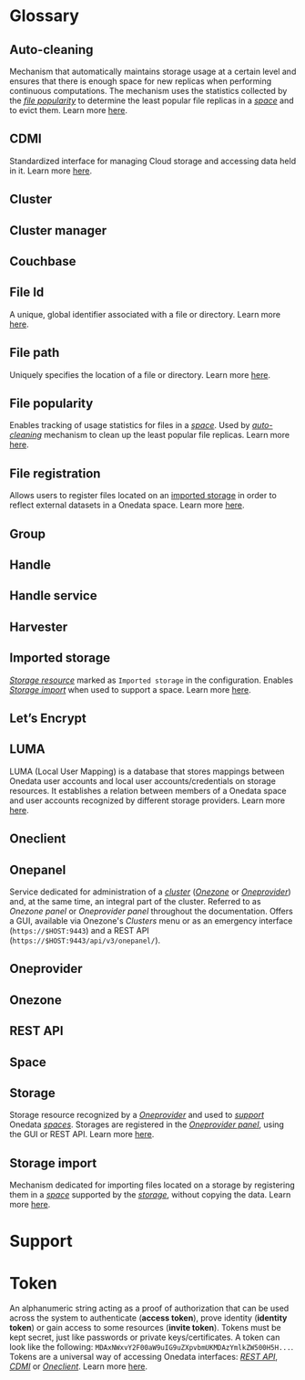 # Glossary
<!-- short description of each concept with links to proper sections -->

## Auto-cleaning
Mechanism that automatically maintains storage usage at a certain 
level and ensures that there is enough space for new replicas when performing continuous computations.
The mechanism uses the statistics collected by the 
[*file popularity*](#file-popularity) to determine
the least popular file replicas in a [*space*](#space) and to evict them.
Learn more [here](admin-guide/oneprovider/configuration/auto-cleaning.md).

## CDMI

Standardized interface for managing Cloud storage and accessing data held in it. 
Learn more [here](user-guide/cdmi.md).

## Cluster

## Cluster manager

## Couchbase

## File Id
A unique, global identifier associated with a file or directory.
Learn more [here](user-guide/data.md#file-id).

## File path
Uniquely specifies the location of a file or directory.
Learn more [here](user-guide/data.md#file-path).

## File popularity
Enables tracking of usage statistics for files in a [*space*](#space).
Used by [*auto-cleaning*](#auto-cleaning) mechanism to clean up the least popular file replicas.
Learn more [here](admin-guide/oneprovider/configuration/file-popularity.md).

## File registration
Allows users to register files located on an [imported storage](#imported-storage) in order to 
reflect external datasets in a Onedata space.
Learn more [here](user-guide/file-registration.md).

## Group

## Handle

## Handle service

## Harvester

## Imported storage
[*Storage resource*](#storage) marked as `Imported storage` in the configuration. 
Enables [*Storage import*](#storage-import) when used to support a space.
Learn more [here](admin-guide/oneprovider/configuration/storages.md#imported-storage).

## Let’s Encrypt

## LUMA
LUMA (Local User Mapping) is a database that stores mappings between Onedata user accounts and local user 
accounts/credentials on storage resources. It establishes a relation between members of a Onedata space and user 
accounts recognized by different storage providers.
Learn more [here](admin-guide/oneprovider/configuration/luma.md).

## Oneclient

## Onepanel
Service dedicated for administration of a [*cluster*](#cluster) ([*Onezone*](#onezone) or [*Oneprovider*](#oneprovider)) and, 
at the same time, an integral part of the cluster. Referred to as *Onezone panel* or *Oneprovider panel* throughout the documentation. 
Offers a GUI, available via Onezone's *Clusters* menu or as an emergency interface (`https://$HOST:9443`) 
and a REST API (`https://$HOST:9443/api/v3/onepanel/`).

## Oneprovider

## Onezone

## REST API

## Space

## Storage
Storage resource recognized by a [*Oneprovider*](#oneprovider) and used to [*support*](#support) Onedata [*spaces*](#space).
Storages are registered in the [*Oneprovider panel*](#onepanel), using the GUI or REST API. 
Learn more [here](admin-guide/oneprovider/configuration/storages.md).

## Storage import
Mechanism dedicated for importing files located on a storage by registering them in a [*space*](#space) supported by
the [*storage*](#storage), without copying the data. 
Learn more [here](admin-guide/oneprovider/configuration/storage-import.md).

# Support

# Token
An alphanumeric string acting as a proof of authorization that can be used 
across the system to authenticate (**access token**), prove identity 
(**identity token**) or gain access to some resources (**invite token**). Tokens
must be kept secret, just like passwords or private keys/certificates. A token 
can look like the following: `MDAxNWxvY2F00aW9uIG9uZXpvbmUKMDAzYmlkZW500H5H...`.
Tokens are a universal way of accessing Onedata interfaces: [*REST API*](#rest-api), 
[*CDMI*](#cdmi) or [*Oneclient*](#oneclient). Learn more [here](user-guide/tokens.md).